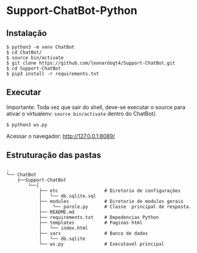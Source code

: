 # Support-ChatBot-Python

## Instalação 
```
$ python3 -m venv ChatBot
$ cd ChatBot/
$ source bin/activate
$ git clone https://github.com/leonardogt4/Support-ChatBot.git
$ cd Support-ChatBot
$ pip3 install -r requirements.txt 

```
## Executar
Importante: Toda vez que sair do shell, deve-se executar o source para ativar o virtualenv: 
```source bin/activate``` dentro do  ChatBot/.

```
$ python3 ws.py
```
Acessar o navegador: http://127.0.0.1:8089/

## Estruturação das pastas
```
.
└── ChatBot
    ├──Support-ChatBot
        └──│ 
            ├── etc                 # Diretorio de configurações
            │   └── db.sqlite.sql
            ├── modules             # Diretorio de modulos gerais
            │    └── parole.py      # Classe  principal de resposta.
            ├── README.md 
            ├── requirements.txt    # Depedencias Python
            ├── templates           # Paginas html
            │   └── index.html
            ├── vars                # Banco de dados
            │   └── db.sqlite
            └── ws.py               # Executavel principal

```


## 
